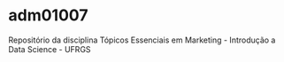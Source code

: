 # adm01007
Repositório da disciplina Tópicos Essenciais em Marketing - Introdução a Data Science - UFRGS
